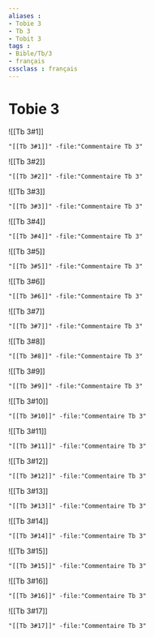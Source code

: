 ```yaml
---
aliases : 
- Tobie 3
- Tb 3
- Tobit 3
tags : 
- Bible/Tb/3
- français
cssclass : français
---
```


# Tobie 3

![[Tb 3#1]]

```query
"[[Tb 3#1]]" -file:"Commentaire Tb 3"
```

![[Tb 3#2]]

```query
"[[Tb 3#2]]" -file:"Commentaire Tb 3"
```

![[Tb 3#3]]

```query
"[[Tb 3#3]]" -file:"Commentaire Tb 3"
```

![[Tb 3#4]]

```query
"[[Tb 3#4]]" -file:"Commentaire Tb 3"
```

![[Tb 3#5]]

```query
"[[Tb 3#5]]" -file:"Commentaire Tb 3"
```

![[Tb 3#6]]

```query
"[[Tb 3#6]]" -file:"Commentaire Tb 3"
```

![[Tb 3#7]]

```query
"[[Tb 3#7]]" -file:"Commentaire Tb 3"
```

![[Tb 3#8]]

```query
"[[Tb 3#8]]" -file:"Commentaire Tb 3"
```

![[Tb 3#9]]

```query
"[[Tb 3#9]]" -file:"Commentaire Tb 3"
```

![[Tb 3#10]]

```query
"[[Tb 3#10]]" -file:"Commentaire Tb 3"
```

![[Tb 3#11]]

```query
"[[Tb 3#11]]" -file:"Commentaire Tb 3"
```

![[Tb 3#12]]

```query
"[[Tb 3#12]]" -file:"Commentaire Tb 3"
```

![[Tb 3#13]]

```query
"[[Tb 3#13]]" -file:"Commentaire Tb 3"
```

![[Tb 3#14]]

```query
"[[Tb 3#14]]" -file:"Commentaire Tb 3"
```

![[Tb 3#15]]

```query
"[[Tb 3#15]]" -file:"Commentaire Tb 3"
```

![[Tb 3#16]]

```query
"[[Tb 3#16]]" -file:"Commentaire Tb 3"
```

![[Tb 3#17]]

```query
"[[Tb 3#17]]" -file:"Commentaire Tb 3"
```

